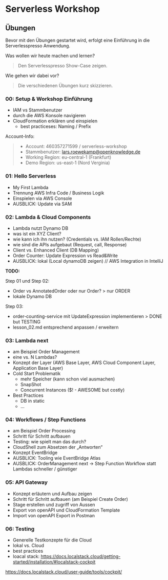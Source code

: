 # Serverless Workshop 
## Übungen 

Bevor mit den Übungen gestartet wird, erfolgt eine Einführung in die Serverlesspresso Anwendung. 

Was wollen wir heute machen und lernen?
> Den Serverlesspresso Show-Case zeigen. 

Wie gehen wir dabei vor? 
> Die verschiedenen Übungen kurz skizzieren. 


### 00: Setup & Workshop Einführung
*	IAM vs Stammbenutzer
*	durch die AWS Konsole navigieren
*	CloudFormation erklären und einspielen
	* 	best practiceses: Naming / Prefix 

Account-Info: 
> - Account: 460357271599 / serverless-workshop
> - Stammbenutzer: lars.roewekamp@openknowledge.de
> - Working Region: eu-central-1 (Frankfurt)
> - Demo Region: us-east-1 (Nord Verginia)


### 01: Hello Serverless
*	My First Lambda
*	Trennung AWS Infra Code / Business Logik 
*	Einspielen via AWS Console
*	AUSBLICK: Update via SAM 

### 02: Lambda & Cloud Components
*	Lambda nutzt Dynamo DB 
*	was ist ein XYZ Client?
*	wie kann ich ihn nutzen? (Credentials vs. IAM Rollen/Rechte)
*	wie sind die APIs aufgebaut (Request, call, Response)
*	Client vs. Enhanced Client (DB Mapping)
*	Order Counter: Update Expression vs Read&Write
*	AUSBLICK: lokal (Local dynamoDB zeigen) // AWS Integration in IntelliJ 

**TODO:**

Step 01 und Step 02: 

* Order vs AnnotatedOrder oder nur Order? > nur ORDER
* lokale Dynamo DB 

Step 03: 

* order-counting-service mit UpdateExpression implementieren > DONE but TESTING
* lesson_02.md entsprechend anpassen / erweitern 


### 03: Lambda next 
*	am Beispiel Order Management 
*	eine vs. N Lambdas? 
*	Konzept der Layer (AWS Base Layer, AWS Cloud Component Layer, Application Base Layer)
*	Cold Start Problematik
	*	mehr Speicher (kann schon viel ausmachen)
	* SnapShot 
	*	Concurrent Instances ($! - AWESOME but costly)
*	Best Practices 
	*	DB in static
	*	…

### 04: Workflows / Step Functions
*	am Beispiel Order Processing 
*	Schritt für Schritt aufbauen 
*	Testing: wie spielt man das durch? 
*	CloudShell zum Absetzen der „Antworten“
*	Konzept EventBridge
*	AUSBLICK: Tooling wie EventBridge Atlas 
*	AUSBLICK: OrderManagement next -> Step Function Workflow statt Lambdas schneller / günstiger

### 05: API Gateway
*	Konzept erläutern und Aufbau zeigen 
*	Schritt für Schritt aufbauen (am Beispiel Create Order)
*	Stage erstellen und zugriff von Aussen
*	Export von openAPI und CloudFormation Template
*	Import von openAPI Export in Postman

### 06: Testing 
*	Generelle Testkonzepte für die Cloud 
*	lokal vs. Cloud 
*	best practices 
* loacal stack: 
https://docs.localstack.cloud/getting-started/installation/#localstack-cockpit

https://docs.localstack.cloud/user-guide/tools/cockpit/

